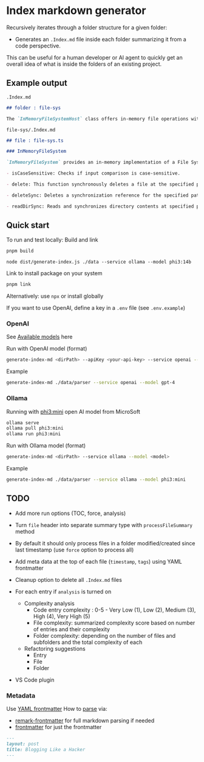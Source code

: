 # Index markdown generator

Recursively iterates through a folder structure for a given folder:

- Generates an `.Index.md` file inside each folder summarizing it from a code perspective.

This can be useful for a human developer or AI agent to quickly get an overall idea of what is inside the folders of an existing project.

## Example output

`.Index.md`

```md
## folder : file-sys

The `InMemoryFileSystemHost` class offers in-memory file operations with case sensitivity options, and includes methods like `delete()` (synchronous) for file deletion, `deleteSync()` to remove directories/files, and `readDirSync()` for syncing directory contents.
```

`file-sys/.Index.md`

```md
## file : file-sys.ts

### InMemoryFileSystem

`InMemoryFileSystem` provides an in-memory implementation of a File System Host for synchronous and asynchronous file operations.

- isCaseSensitive: Checks if input comparison is case-sensitive.

- delete: This function synchronously deletes a file at the specified path and returns a resolved promise or rejects with an error if failure occurs.

- deleteSync: Deletes a synchronization reference for the specified path, removing associated directories and files if present.

- readDirSync: Reads and synchronizes directory contents at specified path as an array of runtime directory entries.
```

## Quick start

To run and test locally: Build and link

```bash
pnpm build
```

`node dist/generate-index.js ./data --service ollama --model phi3:14b`

Link to install package on your system

```bash
pnpm link
```

Alternatively: use `npx` or install globally

If you want to use OpenAI, define a key in a `.env` file (see `.env.example`)

### OpenAI

See [Available models](https://platform.openai.com/docs/models) here

Run with OpenAI model (format)

```bash
generate-index-md <dirPath> --apiKey <your-api-key> --service openai --model <model>
```

Example

```bash
generate-index-md ./data/parser --service openai --model gpt-4
```

### Ollama

Running with [phi3:mini](https://ollama.com/library/phi3:mini) open AI model from MicroSoft

```bash
ollama serve
ollama pull phi3:mini
ollama run phi3:mini
```

Run with Ollama model (format)

```bash
generate-index-md <dirPath> --service ollama --model <model>
```

Example

```bash
generate-index-md ./data/parser --service ollama --model phi3:mini
```

## TODO

- Add more run options (TOC, force, analysis)
- Turn `file` header into separate summary type with `processFileSummary` method
- By default it should only process files in a folder modified/created since last timestamp (use `force` option to process all)
- Add meta data at the top of each file (`timestamp`, `tags`) using YAML frontmatter
- Cleanup option to delete all `.Index.md` files
- For each entry if `analysis` is turned on

  - Complexity analysis
    - Code entry complexity : 0-5 - Very Low (1), Low (2), Medium (3), High (4), Very High (5)
    - File complexity: summarized complexity score based on number of entries and their complexity
    - Folder complexity: depending on the number of files and subfolders and the total complexity of each
  - Refactoring suggestions
    - Entry
    - File
    - Folder

- VS Code plugin

### Metadata

Use [YAML frontmatter](https://github.blog/news-insights/product-news/viewing-yaml-metadata-in-your-documents/)
How to [parse](https://peterbabic.dev/blog/yaml-metadata-in-markdown/) via:

- [remark-frontmatter](https://www.npmjs.com/package/remark-frontmatter) for full markdown parsing if needed
- [frontmatter](https://www.npmjs.com/package/frontmatter) for just the frontmatter

```md
---
layout: post
title: Blogging Like a Hacker
---
```
